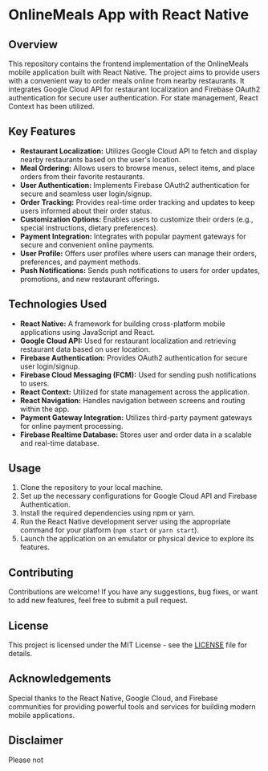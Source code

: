 # OnlineMeals App with React Native

## Overview
This repository contains the frontend implementation of the OnlineMeals mobile application built with React Native. The project aims to provide users with a convenient way to order meals online from nearby restaurants. It integrates Google Cloud API for restaurant localization and Firebase OAuth2 authentication for secure user authentication. For state management, React Context has been utilized.

## Key Features
- **Restaurant Localization:** Utilizes Google Cloud API to fetch and display nearby restaurants based on the user's location.
- **Meal Ordering:** Allows users to browse menus, select items, and place orders from their favorite restaurants.
- **User Authentication:** Implements Firebase OAuth2 authentication for secure and seamless user login/signup.
- **Order Tracking:** Provides real-time order tracking and updates to keep users informed about their order status.
- **Customization Options:** Enables users to customize their orders (e.g., special instructions, dietary preferences).
- **Payment Integration:** Integrates with popular payment gateways for secure and convenient online payments.
- **User Profile:** Offers user profiles where users can manage their orders, preferences, and payment methods.
- **Push Notifications:** Sends push notifications to users for order updates, promotions, and new restaurant offerings.

## Technologies Used
- **React Native:** A framework for building cross-platform mobile applications using JavaScript and React.
- **Google Cloud API:** Used for restaurant localization and retrieving restaurant data based on user location.
- **Firebase Authentication:** Provides OAuth2 authentication for secure user login/signup.
- **Firebase Cloud Messaging (FCM):** Used for sending push notifications to users.
- **React Context:** Utilized for state management across the application.
- **React Navigation:** Handles navigation between screens and routing within the app.
- **Payment Gateway Integration:** Utilizes third-party payment gateways for online payment processing.
- **Firebase Realtime Database:** Stores user and order data in a scalable and real-time database.

## Usage
1. Clone the repository to your local machine.
2. Set up the necessary configurations for Google Cloud API and Firebase Authentication.
3. Install the required dependencies using npm or yarn.
4. Run the React Native development server using the appropriate command for your platform (`npm start` or `yarn start`).
5. Launch the application on an emulator or physical device to explore its features.

## Contributing
Contributions are welcome! If you have any suggestions, bug fixes, or want to add new features, feel free to submit a pull request.

## License
This project is licensed under the MIT License - see the [LICENSE](LICENSE) file for details.

## Acknowledgements
Special thanks to the React Native, Google Cloud, and Firebase communities for providing powerful tools and services for building modern mobile applications.

## Disclaimer
Please not
